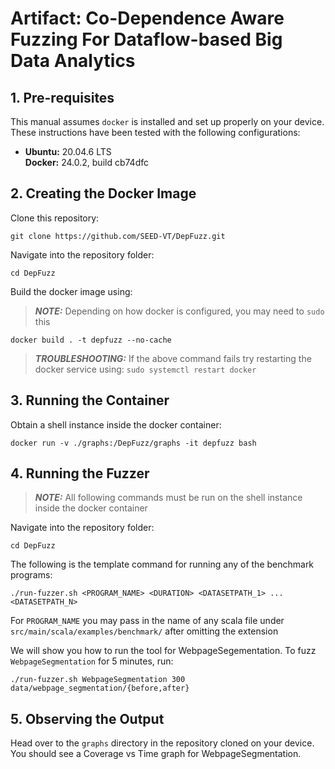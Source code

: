 # Artifact: Co-Dependence Aware Fuzzing For Dataflow-based Big Data Analytics
## 1. Pre-requisites
This manual assumes `docker` is installed and set up properly on your device.\
These instructions have been tested with the following configurations: 
* **Ubuntu:** 20.04.6 LTS\
  **Docker:** 24.0.2, build cb74dfc
## 2. Creating the Docker Image
Clone this repository:
```
git clone https://github.com/SEED-VT/DepFuzz.git
```
Navigate into the repository folder:
```
cd DepFuzz
```
Build the docker image using:
> **_NOTE:_** Depending on how docker is configured, you may need to `sudo` this
```
docker build . -t depfuzz --no-cache
```
> **_TROUBLESHOOTING:_** If the above command fails try restarting the docker service using: `sudo systemctl restart docker`

## 3. Running the Container
Obtain a shell instance inside the docker container:
```
docker run -v ./graphs:/DepFuzz/graphs -it depfuzz bash
```
## 4. Running the Fuzzer
> **_NOTE:_** All following commands must be run on the shell instance inside the docker container

Navigate into the repository folder:
```
cd DepFuzz
```
The following is the template command for running any of the benchmark programs:
```
./run-fuzzer.sh <PROGRAM_NAME> <DURATION> <DATASETPATH_1> ... <DATASETPATH_N>
```
For `PROGRAM_NAME` you may pass in the name of any scala file under `src/main/scala/examples/benchmark/` after omitting the extension

We will show you how to run the tool for WebpageSegementation. To fuzz `WebpageSegmentation` for 5 minutes, run:
```
./run-fuzzer.sh WebpageSegmentation 300 data/webpage_segmentation/{before,after}
```

## 5. Observing the Output

Head over to the `graphs` directory in the repository cloned on your device. You should see a Coverage vs Time graph for WebpageSegmentation.

